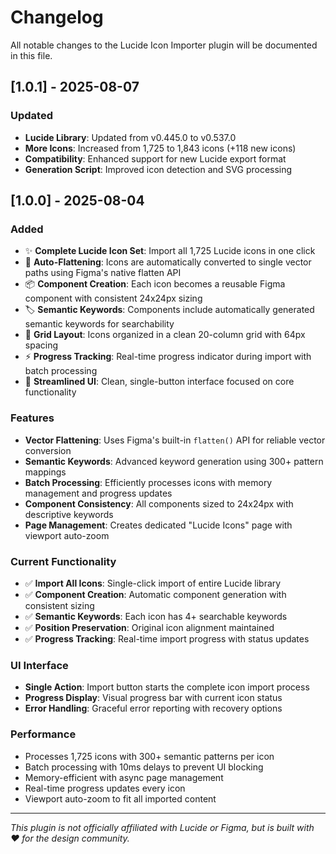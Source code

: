 # Changelog

All notable changes to the Lucide Icon Importer plugin will be documented in this file.

## [1.0.1] - 2025-08-07

### Updated
- **Lucide Library**: Updated from v0.445.0 to v0.537.0
- **More Icons**: Increased from 1,725 to 1,843 icons (+118 new icons)
- **Compatibility**: Enhanced support for new Lucide export format
- **Generation Script**: Improved icon detection and SVG processing

## [1.0.0] - 2025-08-04

### Added
- ✨ **Complete Lucide Icon Set**: Import all 1,725 Lucide icons in one click
- 🎯 **Auto-Flattening**: Icons are automatically converted to single vector paths using Figma's native flatten API
- 📦 **Component Creation**: Each icon becomes a reusable Figma component with consistent 24x24px sizing
- 🏷️ **Semantic Keywords**: Components include automatically generated semantic keywords for searchability
- 📐 **Grid Layout**: Icons organized in a clean 20-column grid with 64px spacing
- ⚡ **Progress Tracking**: Real-time progress indicator during import with batch processing
- 📱 **Streamlined UI**: Clean, single-button interface focused on core functionality

### Features
- **Vector Flattening**: Uses Figma's built-in `flatten()` API for reliable vector conversion
- **Semantic Keywords**: Advanced keyword generation using 300+ pattern mappings
- **Batch Processing**: Efficiently processes icons with memory management and progress updates
- **Component Consistency**: All components sized to 24x24px with descriptive keywords
- **Page Management**: Creates dedicated "Lucide Icons" page with viewport auto-zoom

### Current Functionality
- ✅ **Import All Icons**: Single-click import of entire Lucide library
- ✅ **Component Creation**: Automatic component generation with consistent sizing
- ✅ **Semantic Keywords**: Each icon has 4+ searchable keywords
- ✅ **Position Preservation**: Original icon alignment maintained
- ✅ **Progress Tracking**: Real-time import progress with status updates

### UI Interface
- **Single Action**: Import button starts the complete icon import process
- **Progress Display**: Visual progress bar with current icon status
- **Error Handling**: Graceful error reporting with recovery options

### Performance
- Processes 1,725 icons with 300+ semantic patterns per icon
- Batch processing with 10ms delays to prevent UI blocking
- Memory-efficient with async page management
- Real-time progress updates every icon
- Viewport auto-zoom to fit all imported content

---

*This plugin is not officially affiliated with Lucide or Figma, but is built with ❤️ for the design community.*
